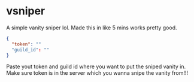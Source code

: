 # vsniper
A simple vanity sniper lol. Made this in like 5 mins works pretty good.

```JSON
{
  "token": ""
  "guild_id": ""
}
```

Paste yout token and guild id where you want to put the sniped vanity in.
Make sure token is in the server which you wanna snipe the vanity from!!!
